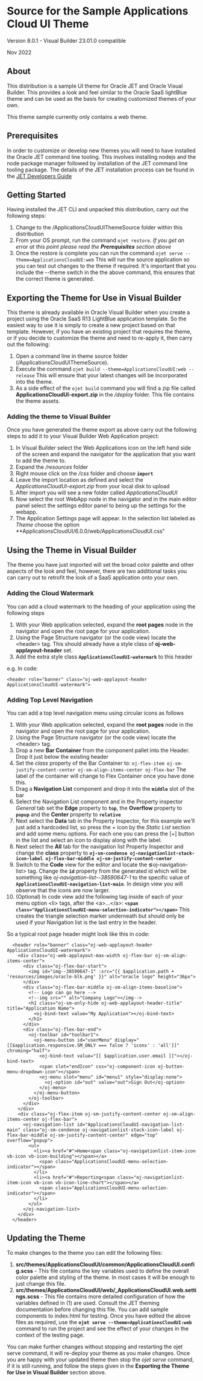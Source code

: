 # Source for the Sample Applications Cloud UI Theme
Version 8.0.1 - Visual Builder 23.01.0 compatible

Nov 2022

## About
This distribution is a sample UI theme for Oracle JET and Oracle Visual Builder. This provides a look and feel similar to the Oracle SaaS lightBlue theme and can be used as the basis for creating customized themes of your own.

This theme sample currently only contains a web theme.

## Prerequisites
In order to customize or develop new themes you will need to have installed the Oracle JET command line tooling. This involves installing nodejs and the node package manager followed by installation of the JET command line tooling package. The details of the JET installation process can be found in the [JET Developers Guide](https://docs.oracle.com/en/middleware/developer-tools/jet/13/develop/getting-started-oracle-javascript-extension-toolkit-jet.html#GUID-6AEB5A00-22D8-4BC1-AAB3-4134F906C1C0)

## Getting Started
Having installed the JET CLI and unpacked this distribution, carry out the following steps:
1. Change to the /ApplicationsCloudUIThemeSource folder within this distribution
2. From your OS prompt, run the command `ojet restore`. *If you get an error at this point please read the __Prerequisites__ section above*
3. Once the restore is complete you can run the command `ojet serve --theme=ApplicationsCloudUI:web` This will run the source application so you can test out changes to the theme if required. It's important that you include the --theme switch in the the above command, this ensures that the correct theme is generated.

## Exporting the Theme for Use in Visual Builder
This theme is already available in Oracle Visual Builder when you create a project using the Oracle SaaS R13 LightBlue application template. So the easiest way to use it is simply to create a new project based on that template.  However, if you have an existing project that requires the theme, or if you decide to customize the theme and need to re-apply it, then carry out the following:
1. Open a command line in theme source folder (/ApplicationsCloudUIThemeSource).
2. Execute the command `ojet build --theme=ApplicationsCloudUI:web --release`  This will ensure that your latest changes will be incorporated into the theme.
3. As a side effect of the `ojet build` command you will find a zip file called **ApplicationsCloudUI-export.zip** in the */deploy* folder.  This file contains the theme assets.

### Adding the theme to Visual Builder
Once you have generated the theme export as above carry out the following steps to add it to your Visual Builder Web Application project:
1. In Visual Builder select the Web Applications icon on the left hand side of the screen and expand the navigator for the application that you want to add the theme to.
2. Expand the */resources* folder
3. Right mouse click on the */css* folder and choose **`import`**
4. Leave the import location as defined and select the *ApplicationsCloudUI-export.zip* from your local disk to upload
5. After import you will see a new folder called *ApplicationsCloudUI*
6. Now select the root WebApp node in the navigator and in the main editor panel select the settings editor panel to being up the settings for the webapp.
7. The Application Settings page will appear. In the selection list labeled as *Theme* choose the option **ApplicationsCloudUI/6.0.0/web/ApplicationsCloudUI.css"

## Using the Theme in Visual Builder
The theme you have just imported will set the broad color palette and other aspects of the look and feel, however, there are two additional tasks you can carry out to retrofit the look of a SaaS application onto your own.

### Adding the Cloud Watermark 
You can add a cloud watermark to the heading of your application using the following steps 
1. With your Web application selected, expand the **root pages** node in the navigator and open the root page for your application. 
2. Using the Page Structure navigator (or the code view) locate the &lt;header&gt; tag.  This should already have a style class of **oj-web-applayout-header** set.
3. Add the extra style class **`ApplicationsCloudUI-watermark`** to this header

e.g. In code:

```
<header role="banner" class="oj-web-applayout-header ApplicationsCloudUI-watermark">
```

### Adding Top Level Navigation  
You can add a top level navigation menu using circular icons as follows
1. With your Web application selected, expand the **root pages** node in the navigator and open the root page for your application. 
2. Using the Page Structure navigator (or the code view) locate the &lt;header&gt; tag.
3. Drop a new **Bar Container** from the component pallet into the Header. Drop it just below the existing header
4. Set the *class* property of the Bar Container to: `oj-flex-item oj-sm-justify-content-center oj-sm-align-items-center oj-flex-bar` The label of the container will change to Flex Container once you have done this.
5. Drag a **Navigation List** component and drop it into the **`middle`** slot of the bar
6. Select the Navigation List component and in the Property inspector *General* tab set the **Edge** property to **`top`**, the **Overflow** property to **`popup`** and the **Center** property to **`relative`**
7. Next select the **Data** tab in the Property Inspector, for this example we'll just add a hardcoded list, so press the + icon by the *Static List* section and add some menu options.  For each one you can press the [+] button in the list and select an icon to display along with the label.
8. Next select the **All** tab for the navigation list Property Inspector and change the **class** property to **`oj-sm-condense oj-navigationlist-stack-icon-label oj-flex-bar-middle oj-sm-justify-content-center`**
9. Switch to the **Code** view for the editor and locate the &lg;oj-navigation-list&gt; tag. Change the **`id`** property from the generated id which will be something like *oj-navigation-list--38590647-1* to the specific value of **`ApplicationsCloudUI-navigation-list-main`**. In design view you will observe that the icons are now larger.
10. (Optional) In code view add the following tag inside of each of your menu option &lt;li&gt; tags, after the &lt;a&gt;...&lt;/a&gt;: **`<span class="ApplicationsCloudUI-menu-selection-indicator"></span>`** This creates the triangle selection marker underneath but should only be used if your Navigation list is the last entry in the header. 

So a typical root page header might look like this in code:

```
  <header role="banner" class="oj-web-applayout-header ApplicationsCloudUI-watermark">
    <div class="oj-web-applayout-max-width oj-flex-bar oj-sm-align-items-center">
      <div class="oj-flex-bar-start">
        <img id="img--38590647-1" :src="{{ $application.path + 'resources/images/oracle-blk.png' }}" alt="oracle logo" height="36px">
      </div>
      <div class="oj-flex-bar-middle oj-sm-align-items-baseline">
        <!-- Logo can go here -->
        <!--img src="" alt="Company Logo"></img-->
        <h1 class="oj-sm-only-hide oj-web-applayout-header-title" title="Application Name">
          <oj-bind-text value="My Application"></oj-bind-text>
        </h1>
      </div>
      <div class="oj-flex-bar-end">
        <oj-toolbar id="toolbar1">
          <oj-menu-button id="userMenu" display="[[$application.responsive.SM_ONLY === false ? 'icons' : 'all']]" chroming="half">
            <oj-bind-text value="[[ $application.user.email ]]"></oj-bind-text>
            <span slot="endIcon" css="oj-component-icon oj-button-menu-dropdown-icon"></span>
            <oj-menu slot="menu" id="menu1" style="display:none">
              <oj-option id="out" value="out">Sign Out</oj-option>
            </oj-menu>
          </oj-menu-button>
        </oj-toolbar>
      </div>
    </div>
    <div class="oj-flex-item oj-sm-justify-content-center oj-sm-align-items-center oj-flex-bar">
      <oj-navigation-list id="ApplicationsCloudUI-navigation-list-main" class="oj-sm-condense oj-navigationlist-stack-icon-label oj-flex-bar-middle oj-sm-justify-content-center" edge="top" overflow="popup">
        <ul>
          <li><a href="#">Home<span class="oj-navigationlist-item-icon vb-icon vb-icon-building"></span></a>
            <span class="ApplicationsCloudUI-menu-selection-indicator"></span>
          </li>
          <li><a href="#">Reporting<span class="oj-navigationlist-item-icon vb-icon vb-icon-line-chart"></span></a>
            <span class="ApplicationsCloudUI-menu-selection-indicator"></span>
          </li>
        </ul>
      </oj-navigation-list>
    </div>
  </header>
```

## Updating the Theme
To make changes to the theme you can edit the following files:
1. **src/themes/ApplicationsCloudUI/common/ApplicationsCloudUI.config.scss** - This file contains the key variables used to define the overall color palette and styling of the theme.  In most cases it will be enough to just change this file.
2. **src/themes/ApplicationsCloudUI/web/_ApplicationsCloudUI.web.settings.scss** - This file contains more detailed configuration of how the variables defined in (1) are used. Consult the JET theming documentation before changing this file.
You can add sample components to index.html for testing. 
Once you have edited the above files as required, use the **`ojet serve --theme=ApplicationsCloudUI:web`** command to run the project and see the effect of your changes in the context of the testing page.

You can make further changes without stopping and restarting the ojet serve command, it will re-deploy your theme as you make changes.  Once you are happy with your updated theme then stop the *ojet serve* command, if it is still running, and follow the steps given in the **Exporting the Theme for Use in Visual Builder** section above.